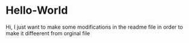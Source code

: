 # Hello-World
Hi, I just want to make some modifications in the readme file in order to make it diffeerent from orginal file
